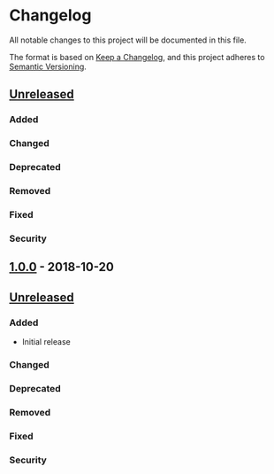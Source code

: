 # Changelog
All notable changes to this project will be documented in this file.

The format is based on [Keep a Changelog](https://keepachangelog.com/en/1.0.0/),
and this project adheres to [Semantic Versioning](https://semver.org/spec/v2.0.0.html).

## [Unreleased]
### Added

### Changed

### Deprecated

### Removed

### Fixed

### Security

## [1.0.0] - 2018-10-20
## [Unreleased]
### Added
- Initial release

### Changed

### Deprecated

### Removed

### Fixed

### Security
[Unreleased]: https://github.com/natescherer/ChangelogManagement/compare/1.0.0..HEAD
[1.0.0]: https://github.com/natescherer/ChangelogManagement/tree/1.0.0